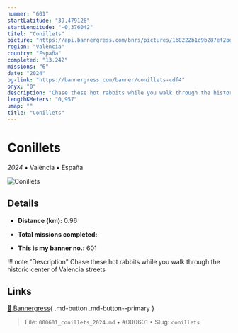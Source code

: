 ```yaml
---
nummer: "601"
startLatitude: "39,479126"
startLongitude: "-0,376042"
titel: "Conillets"
picture: "https://api.bannergress.com/bnrs/pictures/1b8222b1c9b287ef2bd596c7aacba9d8"
region: "València"
country: "España"
completed: "13.242"
missions: "6"
date: "2024"
bg-link: "https://bannergress.com/banner/conillets-cdf4"
onyx: "0"
description: "Chase these hot rabbits while you walk through the historic center of Valencia streets"
lengthKMeters: "0,957"
umap: ""
title: "Conillets"
---
```

# Conillets

*2024* • València • España

![Conillets](https://api.bannergress.com/bnrs/pictures/1b8222b1c9b287ef2bd596c7aacba9d8)

## Details
- **Distance (km):** 0.96

- **Total missions completed:** 
- **This is my banner no.:** 601


!!! note "Description"
    Chase these hot rabbits while you walk through the historic center of Valencia streets



## Links
[🔗 Bannergress](https://bannergress.com/banner/conillets-cdf4){ .md-button .md-button--primary }



> File: `000601_conillets_2024.md` • #000601 • Slug: `conillets`
